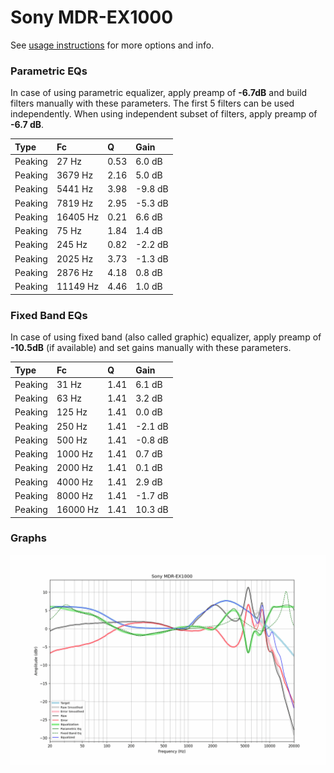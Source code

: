 # Sony MDR-EX1000
See [usage instructions](https://github.com/jaakkopasanen/AutoEq#usage) for more options and info.

### Parametric EQs
In case of using parametric equalizer, apply preamp of **-6.7dB** and build filters manually
with these parameters. The first 5 filters can be used independently.
When using independent subset of filters, apply preamp of **-6.7 dB**.

| Type    | Fc       |    Q | Gain    |
|:--------|:---------|:-----|:--------|
| Peaking | 27 Hz    | 0.53 | 6.0 dB  |
| Peaking | 3679 Hz  | 2.16 | 5.0 dB  |
| Peaking | 5441 Hz  | 3.98 | -9.8 dB |
| Peaking | 7819 Hz  | 2.95 | -5.3 dB |
| Peaking | 16405 Hz | 0.21 | 6.6 dB  |
| Peaking | 75 Hz    | 1.84 | 1.4 dB  |
| Peaking | 245 Hz   | 0.82 | -2.2 dB |
| Peaking | 2025 Hz  | 3.73 | -1.3 dB |
| Peaking | 2876 Hz  | 4.18 | 0.8 dB  |
| Peaking | 11149 Hz | 4.46 | 1.0 dB  |

### Fixed Band EQs
In case of using fixed band (also called graphic) equalizer, apply preamp of **-10.5dB**
(if available) and set gains manually with these parameters.

| Type    | Fc       |    Q | Gain    |
|:--------|:---------|:-----|:--------|
| Peaking | 31 Hz    | 1.41 | 6.1 dB  |
| Peaking | 63 Hz    | 1.41 | 3.2 dB  |
| Peaking | 125 Hz   | 1.41 | 0.0 dB  |
| Peaking | 250 Hz   | 1.41 | -2.1 dB |
| Peaking | 500 Hz   | 1.41 | -0.8 dB |
| Peaking | 1000 Hz  | 1.41 | 0.7 dB  |
| Peaking | 2000 Hz  | 1.41 | 0.1 dB  |
| Peaking | 4000 Hz  | 1.41 | 2.9 dB  |
| Peaking | 8000 Hz  | 1.41 | -1.7 dB |
| Peaking | 16000 Hz | 1.41 | 10.3 dB |

### Graphs
![](./Sony%20MDR-EX1000.png)